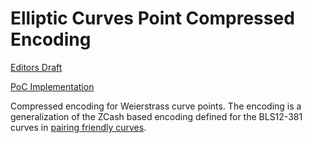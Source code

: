 # Elliptic Curves Point Compressed Encoding

[Editors Draft](https://basileioskal.github.io/ec-point-serialization/draft-point-encoding.html)

[PoC Implementation](https://github.com/BasileiosKal/rs-point-serialization)

Compressed encoding for Weierstrass curve points. The encoding is a generalization of the ZCash based encoding defined for the BLS12-381 curves in [pairing friendly curves](https://www.ietf.org/archive/id/draft-irtf-cfrg-pairing-friendly-curves-11.html#name-zcash-serialization-format-).